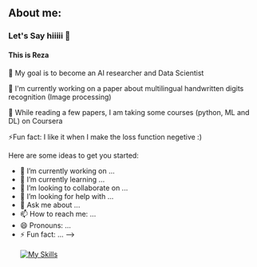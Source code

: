 ## About me:
### Let's Say hiiiii 👋
#### This is Reza

   🥅 My goal is to become an AI researcher and Data Scientist

   🔭 I'm currently working on a paper about multilingual handwritten digits recognition (Image processing)

   🌱 While reading a few papers, I am taking some courses (python, ML and DL) on Coursera
 
   ⚡Fun fact: I like it when I make the loss function negetive :)
   
Here are some ideas to get you started:

- 🔭 I’m currently working on ...
- 🌱 I’m currently learning ...
- 👯 I’m looking to collaborate on ...
- 🤔 I’m looking for help with ...
- 💬 Ask me about ...
- 📫 How to reach me: ...
- 😄 Pronouns: ...
- ⚡ Fun fact: ...
-->
<br><br>
[![My Skills](https://skillicons.dev/icons?i=java,tensorflow,py)](https://skillicons.dev)
